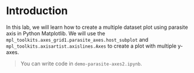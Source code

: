 # Introduction

In this lab, we will learn how to create a multiple dataset plot using parasite axis in Python Matplotlib. We will use the `mpl_toolkits.axes_grid1.parasite_axes.host_subplot` and `mpl_toolkits.axisartist.axislines.Axes` to create a plot with multiple y-axes.

> You can write code in `demo-parasite-axes2.ipynb`.
